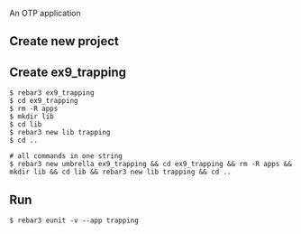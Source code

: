 An OTP application

Create new project
----	
Create ex9_trapping
----	
	$ rebar3 ex9_trapping
	$ cd ex9_trapping
	$ rm -R apps
	$ mkdir lib
	$ cd lib
	$ rebar3 new lib trapping
	$ cd ..
	
	# all commands in one string
	$ rebar3 new umbrella ex9_trapping && cd ex9_trapping && rm -R apps && mkdir lib && cd lib && rebar3 new lib trapping && cd ..

Run
-----
	$ rebar3 eunit -v --app trapping
	